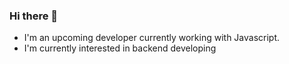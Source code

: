 ### Hi there 👋

- I'm an upcoming developer currently working with Javascript.
- I'm currently interested in backend developing
